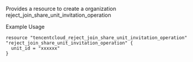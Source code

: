 Provides a resource to create a organization reject_join_share_unit_invitation_operation

Example Usage

```hcl
resource "tencentcloud_reject_join_share_unit_invitation_operation" "reject_join_share_unit_invitation_operation" {
  unit_id = "xxxxxx"
}
```
